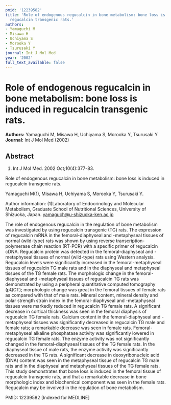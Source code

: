```yaml
---
pmid: '12239582'
title: 'Role of endogenous regucalcin in bone metabolism: bone loss is induced in
  regucalcin transgenic rats.'
authors:
- Yamaguchi M
- Misawa H
- Uchiyama S
- Morooka Y
- Tsurusaki Y
journal: Int J Mol Med
year: '2002'
full_text_available: false
---
```


# Role of endogenous regucalcin in bone metabolism: bone loss is induced in regucalcin transgenic rats.
**Authors:** Yamaguchi M, Misawa H, Uchiyama S, Morooka Y, Tsurusaki Y
**Journal:** Int J Mol Med (2002)

## Abstract

1. Int J Mol Med. 2002 Oct;10(4):377-83.

Role of endogenous regucalcin in bone metabolism: bone loss is induced in 
regucalcin transgenic rats.

Yamaguchi M(1), Misawa H, Uchiyama S, Morooka Y, Tsurusaki Y.

Author information:
(1)Laboratory of Endocrinology and Molecular Metabolism, Graduate School of 
Nutritional Sciences, University of Shizuoka, Japan. 
yamaguch@u-shizuoka-ken.ac.jp

The role of endogenous regucalcin in the regulation of bone metabolism was 
investigated by using regucalcin transgenic (TG) rats. The expression of 
regucalcin mRNA in the femoral-diaphyseal and -metaphyseal tissues of normal 
(wild-type) rats was shown by using reverse transcription-polymerase chain 
reaction (RT-PCR) with a specific primer of regucalcin cDNA. Regucalcin protein 
was detected in the femoral-diaphyseal and -metaphyseal tissues of normal 
(wild-type) rats using Western analysis. Regucalcin levels were significantly 
increased in the femoral-metaphyseal tissues of regucalcin TG male rats and in 
the diaphyseal and metaphyseal tissues of the TG female rats. The morphologic 
change in the femoral-diaphyseal and -metaphyseal tissues of regucalcin TG rats 
was demonstrated by using a peripheral quantitative computed tomography (pQCT); 
morphologic change was great in the femoral tissues of female rats as compared 
with that of male rats. Mineral content, mineral density and polar strength 
strain index in the femoral-diaphyseal and -metaphyseal tissues were markedly 
reduced in regucalcin TG female rats. A significant decrease in cortical 
thickness was seen in the femoral diaphysis of regucalcin TG female rats. 
Calcium content in the femoral-diaphyseal and -metaphyseal tissues was 
significantly decreased in regucalcin TG male and female rats; a remarkable 
decrease was seen in female rats. Femoral-metaphyseal alkaline phosphatase 
activity was significantly lowered in regucalcin TG female rats. The enzyme 
activity was not significantly changed in the femoral-diaphyseal tissues of the 
TG female rats. In the diaphyseal tissue of male rats, the enzyme activity was 
significantly decreased in the TG rats. A significant decrease in 
deoxyribonucleic acid (DNA) content was seen in the metaphyseal tissue of 
regucalcin TG male rats and in the diaphyseal and metaphyseal tissues of the TG 
female rats. This study demonstrates that bone loss is induced in the femoral 
tissue of regucalcin transgenic rats, and that a remarkable decrease in bone 
morphologic index and biochemical component was seen in the female rats. 
Regucalcin may be involved in the regulation of bone metabolism.

PMID: 12239582 [Indexed for MEDLINE]
